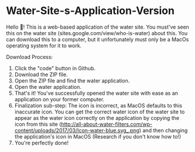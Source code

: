 # Water-Site-s-Application-Version
Hello 👋! This is a web-based application of the water site. You must've seen this on the water site (sites.google.com/view/who-is-water) about this. You can download this to a computer, but it unfortunately must only be a MacOs operating system for it to work.

Download Process:

1. Click the "code" button in Github.
2. Download the ZIP file.
3. Open the ZIP file and find the water application.
4. Open the water application.
5. That's it! You've successfully opened the water site with ease as an application on your former computer.
6. Finalization sub-step: The icon is incorrect, as MacOS defaults to this inaccurate icon. You can get the correct water icon of the water site to appear as the water icon correctly on the application by copying the icon from this site (http://all-about-water-filters.com/wp-content/uploads/2017/03/Icon-water-blue.svg_.png) and then changing the application's icon in MacOS (Research if you don't know how to!)
7. You're perfectly done!
